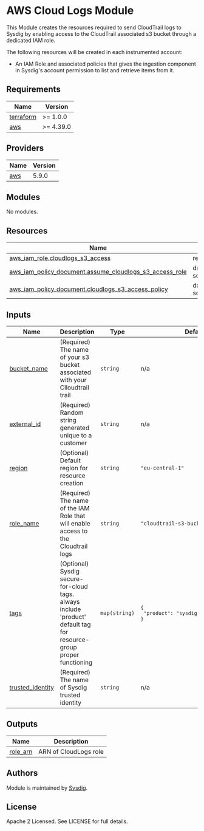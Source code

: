 # AWS Cloud Logs Module

This Module creates the resources required to send CloudTrail logs to Sysdig by enabling access to the CloudTrail associated s3 bucket through a dedicated IAM role.


The following resources will be created in each instrumented account:
- An IAM Role and associated policies that gives the ingestion component in Sysdig's account permission to list and retrieve items from it. 

## Requirements

| Name | Version |
|------|---------|
| <a name="requirement_terraform"></a> [terraform](#requirement\_terraform) | >= 1.0.0 |
| <a name="requirement_aws"></a> [aws](#requirement\_aws) | >= 4.39.0 |

## Providers

| Name | Version |
|------|---------|
| <a name="provider_aws"></a> [aws](#provider\_aws) | 5.9.0 |

## Modules

No modules.

## Resources

| Name | Type |
|------|------|
| [aws_iam_role.cloudlogs_s3_access](https://registry.terraform.io/providers/hashicorp/aws/latest/docs/resources/iam_role) | resource |
| [aws_iam_policy_document.assume_cloudlogs_s3_access_role](https://registry.terraform.io/providers/hashicorp/aws/latest/docs/data-sources/iam_policy_document) | data source |
| [aws_iam_policy_document.cloudlogs_s3_access_policy](https://registry.terraform.io/providers/hashicorp/aws/latest/docs/data-sources/iam_policy_document) | data source |

## Inputs

| Name | Description | Type | Default | Required |
|------|-------------|------|---------|:--------:|
| <a name="input_bucket_name"></a> [bucket\_name](#input\_bucket\_name) | (Required) The name of your s3 bucket associated with your Clloudtrail trail | `string` | n/a | yes |
| <a name="input_external_id"></a> [external\_id](#input\_external\_id) | (Required) Random string generated unique to a customer | `string` | n/a | yes |
| <a name="input_region"></a> [region](#input\_region) | (Optional) Default region for resource creation | `string` | `"eu-central-1"` | no |
| <a name="input_role_name"></a> [role\_name](#input\_role\_name) | (Required) The name of the IAM Role that will enable access to the Cloudtrail logs | `string` | `"cloudtrail-s3-bucket-read-access"` | no |
| <a name="input_tags"></a> [tags](#input\_tags) | (Optional) Sysdig secure-for-cloud tags. always include 'product' default tag for resource-group proper functioning | `map(string)` | <pre>{<br>  "product": "sysdig-secure-for-cloud"<br>}</pre> | no |
| <a name="input_trusted_identity"></a> [trusted\_identity](#input\_trusted\_identity) | (Required) The name of Sysdig trusted identity | `string` | n/a | yes |

## Outputs

| Name | Description |
|------|-------------|
| <a name="output_role_arn"></a> [role\_arn](#output\_role\_arn) | ARN of CloudLogs role |

## Authors

Module is maintained by [Sysdig](https://sysdig.com).

## License

Apache 2 Licensed. See LICENSE for full details.
